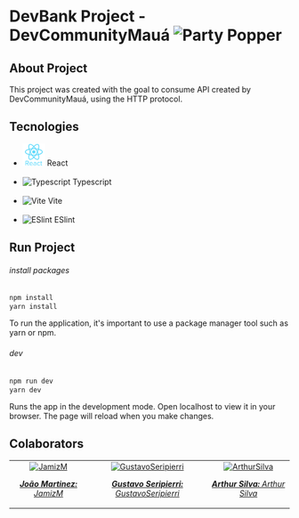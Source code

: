 <h1>DevBank Project - DevCommunityMauá <img <img src="https://raw.githubusercontent.com/Tarikul-Islam-Anik/Animated-Fluent-Emojis/master/Emojis/Activities/Party%20Popper.png" alt="Party Popper" width="45" height="45" /></h1>

<h2>About Project</h2>

This project was created with the goal to consume API created by DevCommunityMauá, using the HTTP protocol.

<h2>Tecnologies</h2>
<ul> 
  <li>
    <img src="https://raw.githubusercontent.com/devicons/devicon/master/icons/react/react-original-wordmark.svg" alt="React" width="40" height="40"/>  React
  </li>
  <br>
  <li>
      <img src="https://cdn.jsdelivr.net/gh/devicons/devicon@latest/icons/typescript/typescript-original.svg" alt="Typescript" width="40" height="40"/>  Typescript
  </li>
  <br>
  <li>
      <img src="https://cdn.jsdelivr.net/gh/devicons/devicon@latest/icons/vitejs/vitejs-original.svg" alt="Vite" width="40" height="40"/> Vite
  </li>
  <br>
  <li>
      <img src="https://cdn.jsdelivr.net/gh/devicons/devicon@latest/icons/eslint/eslint-original.svg" alt="ESlint" width="40" height="40"/> ESlint
  </li>
</ul>

<h2>Run Project</h2>

###### install packages
    npm install
    yarn install

To run the application, it's important to use a package manager tool such as yarn or npm.

###### dev
    npm run dev
    yarn dev

Runs the app in the development mode. 
Open localhost to view it in your browser. 
The page will reload when you make changes.

## Colaborators
<table>
  <tr>
    <td align="center">
      <a href="#">
        <img src="https://avatars.githubusercontent.com/u/133376282?v=4" width="100px;" alt="JamizM"/><br>
        <sub>
          <p><b><i>João Martinez: </i></b> <a href="https://github.com/JamizM"><i>JamizM</i></a></p>
        </sub>
      </a>
    </td>
    <td align="center">
      <a href="#">
        <img src="https://avatars.githubusercontent.com/u/161853147?v=4" width="100px;" alt="GustavoSeripierri"/><br>
        <sub>
          <p><b><i>Gustavo Seripierri: </i></b> <a href="https://github.com/GustavoSeripierri"><i>GustavoSeripierri</i></a></p>
        </sub>
      </a>
    </td>
     <td align="center">
      <a href="#">
        <img src="https://avatars.githubusercontent.com/u/121138878?v=4" width="100px;" alt="ArthurSilva"/><br>
        <sub>
          <p><b><i>Arthur Silva: </i></b> <a href="https://github.com/MrFr0gg"><i>Arthur Silva</i></a></p>
        </sub>
      </a>
    </td>
  </tr>
</table>
